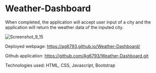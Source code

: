 # Weather-Dashboard

When completed, the application will accept user input of a city and the application will return the weather data of the inputed city.

![Screenshot_9_15](https://user-images.githubusercontent.com/107378358/190557032-41b8139c-47a6-4131-852f-432ce4cb676b.jpeg)

Deployed webpage: https://ag6793.github.io/Weather-Dashboard/

Github application: https://github.com/Ag6793/Weather-Dashboard.git

Technologies used: HTML, CSS, Javascript, Bootstrap
